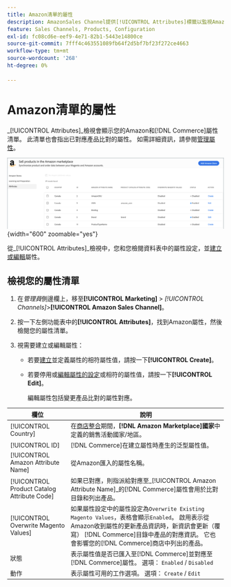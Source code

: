 ```yaml
---
title: Amazon清單的屬性
description: AmazonSales Channel提供[!UICONTROL Attributes]標籤以監視Amazon和Commerce屬性清單，以及如何對應它們以進行產品比對。
feature: Sales Channels, Products, Configuration
exl-id: fc08cd6e-eef9-4e71-82b1-5443e14800ce
source-git-commit: 7fff4c463551089fb64f2d5bf7bf23f272ce4663
workflow-type: tm+mt
source-wordcount: '268'
ht-degree: 0%

---
```


# Amazon清單的屬性

_[!UICONTROL Attributes]_檢視會顯示您的Amazon和[!DNL Commerce]屬性清單。 此清單也會指出已對應產品比對的屬性。 如需詳細資訊，請參閱[管理屬性](./managing-attributes.md)。

![屬性檢視](assets/amazon-attributes-view.png){width="600" zoomable="yes"}

從&#x200B;_[!UICONTROL Attributes]_檢視中，您和您檢閱資料表中的屬性設定，並[建立或編輯](./creating-attributes.md)屬性。

## 檢視您的屬性清單

1. 在&#x200B;_管理員_&#x200B;側邊欄上，移至&#x200B;**[!UICONTROL Marketing]** > _[!UICONTROL Channels]_>**[!UICONTROL Amazon Sales Channel]**。

1. 按一下左側功能表中的&#x200B;**[!UICONTROL Attributes]**，找到Amazon屬性，然後檢閱您的屬性清單。

1. 視需要建立或編輯屬性：

   - 若要[建立](./creating-attributes.md#create-an-attribute)並定義屬性的相符屬性值，請按一下&#x200B;**[!UICONTROL Create]**。

   - 若要停用或[編輯屬性的設定](./creating-attributes.md#edit-an-attribute)或相符的屬性值，請按一下&#x200B;**[!UICONTROL Edit]**。

     編輯屬性包括變更產品比對的屬性對應。

| 欄位 | 說明 |
|---------------------------------------------|---------------------------------------------------------------------------------------------------------------------------------------------------------------------------------------------------------------------------------------------------------------------------------------------------------------------------------------------------------------------------------------------------------------------|
| [!UICONTROL Country] | 在[商店整合](./store-integration.md)期間，**[!DNL Amazon Marketplace]國家**&#x200B;中定義的銷售活動國家/地區。 |
| [!UICONTROL ID] | [!DNL Commerce]在建立屬性時產生的泛型屬性值。 |
| [!UICONTROL Amazon Attribute Name] | 從Amazon匯入的屬性名稱。 |
| [!UICONTROL Product Catalog Attribute Code] | 如果已對應，則指派給對應至&#x200B;_[!UICONTROL Amazon Attribute Name]_的[!DNL Commerce]屬性會用於比對目錄和列出產品。 |
| [!UICONTROL Overwrite Magento Values] | 如果屬性設定中的屬性設定為`Overwrite Existing Magento Values`，表格會顯示`Enabled`。 啟用表示從Amazon收到屬性的更新產品資訊時，新資訊會更新（覆寫） [!DNL Commerce]目錄中產品的對應資訊。 它也會影響您的[!DNL Commerce]商店中列出的產品。 |
| 狀態 | 表示屬性值是否已匯入至[!DNL Commerce]並對應至[!DNL Commerce]屬性。 選項： `Enabled` / `Disabled` |
| 動作 | 表示屬性可用的工作選項。 選項： `Create` / `Edit` |
